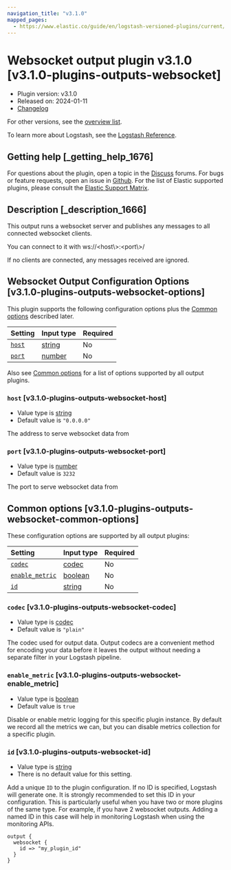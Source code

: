 ```yaml
---
navigation_title: "v3.1.0"
mapped_pages:
  - https://www.elastic.co/guide/en/logstash-versioned-plugins/current/v3.1.0-plugins-outputs-websocket.html
---
```


# Websocket output plugin v3.1.0 [v3.1.0-plugins-outputs-websocket]

* Plugin version: v3.1.0
* Released on: 2024-01-11
* [Changelog](https://github.com/logstash-plugins/logstash-output-websocket/blob/v3.1.0/CHANGELOG.md)

For other versions, see the [overview list](output-websocket-index.md).

To learn more about Logstash, see the [Logstash Reference](https://www.elastic.co/guide/en/logstash/current/index.html).

## Getting help [_getting_help_1676]

For questions about the plugin, open a topic in the [Discuss](http://discuss.elastic.co) forums. For bugs or feature requests, open an issue in [Github](https://github.com/logstash-plugins/logstash-output-websocket). For the list of Elastic supported plugins, please consult the [Elastic Support Matrix](https://www.elastic.co/support/matrix#matrix_logstash_plugins).

## Description [_description_1666]

This output runs a websocket server and publishes any messages to all connected websocket clients.

You can connect to it with ws\://\<host\\>:\<port\\>/

If no clients are connected, any messages received are ignored.

## Websocket Output Configuration Options [v3.1.0-plugins-outputs-websocket-options]

This plugin supports the following configuration options plus the [Common options](v3-1-0-plugins-outputs-websocket.md#v3.1.0-plugins-outputs-websocket-common-options) described later.

| Setting | Input type | Required |
| :- | :- | :- |
| [`host`](v3-1-0-plugins-outputs-websocket.md#v3.1.0-plugins-outputs-websocket-host) | [string](/lsr/value-types.md#string) | No |
| [`port`](v3-1-0-plugins-outputs-websocket.md#v3.1.0-plugins-outputs-websocket-port) | [number](/lsr/value-types.md#number) | No |

Also see [Common options](v3-1-0-plugins-outputs-websocket.md#v3.1.0-plugins-outputs-websocket-common-options) for a list of options supported by all output plugins.

### `host` [v3.1.0-plugins-outputs-websocket-host]

* Value type is [string](/lsr/value-types.md#string)
* Default value is `"0.0.0.0"`

The address to serve websocket data from

### `port` [v3.1.0-plugins-outputs-websocket-port]

* Value type is [number](/lsr/value-types.md#number)
* Default value is `3232`

The port to serve websocket data from

## Common options [v3.1.0-plugins-outputs-websocket-common-options]

These configuration options are supported by all output plugins:

| Setting | Input type | Required |
| :- | :- | :- |
| [`codec`](v3-1-0-plugins-outputs-websocket.md#v3.1.0-plugins-outputs-websocket-codec) | [codec](/lsr/value-types.md#codec) | No |
| [`enable_metric`](v3-1-0-plugins-outputs-websocket.md#v3.1.0-plugins-outputs-websocket-enable_metric) | [boolean](/lsr/value-types.md#boolean) | No |
| [`id`](v3-1-0-plugins-outputs-websocket.md#v3.1.0-plugins-outputs-websocket-id) | [string](/lsr/value-types.md#string) | No |

### `codec` [v3.1.0-plugins-outputs-websocket-codec]

* Value type is [codec](/lsr/value-types.md#codec)
* Default value is `"plain"`

The codec used for output data. Output codecs are a convenient method for encoding your data before it leaves the output without needing a separate filter in your Logstash pipeline.

### `enable_metric` [v3.1.0-plugins-outputs-websocket-enable_metric]

* Value type is [boolean](/lsr/value-types.md#boolean)
* Default value is `true`

Disable or enable metric logging for this specific plugin instance. By default we record all the metrics we can, but you can disable metrics collection for a specific plugin.

### `id` [v3.1.0-plugins-outputs-websocket-id]

* Value type is [string](/lsr/value-types.md#string)
* There is no default value for this setting.

Add a unique `ID` to the plugin configuration. If no ID is specified, Logstash will generate one. It is strongly recommended to set this ID in your configuration. This is particularly useful when you have two or more plugins of the same type. For example, if you have 2 websocket outputs. Adding a named ID in this case will help in monitoring Logstash when using the monitoring APIs.

```
output {
  websocket {
    id => "my_plugin_id"
  }
}
```
